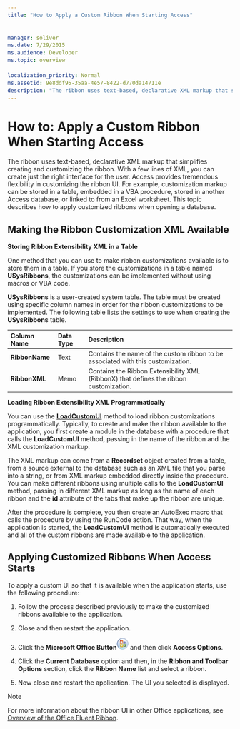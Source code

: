```yaml
---
title: "How to Apply a Custom Ribbon When Starting Access"
 
 
manager: soliver
ms.date: 7/29/2015
ms.audience: Developer
ms.topic: overview
  
localization_priority: Normal
ms.assetid: 9e8ddf95-35aa-4e57-8422-d770da14711e
description: "The ribbon uses text-based, declarative XML markup that simplifies creating and customizing the ribbon. With a few lines of XML, you can create just the right interface for the user. Access provides tremendous flexibility in customizing the ribbon UI. For example, customization markup can be stored in a table, embedded in a VBA procedure, stored in another Access database, or linked to from an Excel worksheet. This topic describes how to apply customized ribbons when opening a database."
---
```


# How to: Apply a Custom Ribbon When Starting Access

The ribbon uses text-based, declarative XML markup that simplifies creating and customizing the ribbon. With a few lines of XML, you can create just the right interface for the user. Access provides tremendous flexibility in customizing the ribbon UI. For example, customization markup can be stored in a table, embedded in a VBA procedure, stored in another Access database, or linked to from an Excel worksheet. This topic describes how to apply customized ribbons when opening a database.
  
## Making the Ribbon Customization XML Available

 **Storing Ribbon Extensibility XML in a Table**
  
One method that you can use to make ribbon customizations available is to store them in a table. If you store the customizations in a table named **USysRibbons**, the customizations can be implemented without using macros or VBA code. 
  
 **USysRibbons** is a user-created system table. The table must be created using specific column names in order for the ribbon customizations to be implemented. The following table lists the settings to use when creating the **USysRibbons** table. 
  
|**Column Name**|**Data Type**|**Description**|
|:-----|:-----|:-----|
|**RibbonName** <br/> |Text  <br/> |Contains the name of the custom ribbon to be associated with this customization.  <br/> |
|**RibbonXML** <br/> |Memo  <br/> |Contains the Ribbon Extensibility XML (RibbonX) that defines the ribbon customization.  <br/> |
   
 **Loading Ribbon Extensibility XML Programmatically**
  
You can use the **[LoadCustomUI](http://msdn.microsoft.com/library/59be6be9-d7a0-98f3-b9c0-57ecba5651f6%28Office.15%29.aspx)** method to load ribbon customizations programmatically. Typically, to create and make the ribbon available to the application, you first create a module in the database with a procedure that calls the **LoadCustomUI** method, passing in the name of the ribbon and the XML customization markup. 
  
The XML markup can come from a **Recordset** object created from a table, from a source external to the database such as an XML file that you parse into a string, or from XML markup embedded directly inside the procedure. You can make different ribbons using multiple calls to the **LoadCustomUI** method, passing in different XML markup as long as the name of each ribbon and the **id** attribute of the tabs that make up the ribbon are unique. 
  
After the procedure is complete, you then create an AutoExec macro that calls the procedure by using the RunCode action. That way, when the application is started, the **LoadCustomUI** method is automatically executed and all of the custom ribbons are made available to the application. 
  
## Applying Customized Ribbons When Access Starts

To apply a custom UI so that it is available when the application starts, use the following procedure:
  
1. Follow the process described previously to make the customized ribbons available to the application.
    
2. Close and then restart the application.
    
3. Click the **Microsoft Office Button**![](media/O12FileMenuButton_ZA10077102.gif) and then click **Access Options**.
    
4. Click the **Current Database** option and then, in the **Ribbon and Toolbar Options** section, click the **Ribbon Name** list and select a ribbon. 
    
5. Now close and restart the application. The UI you selected is displayed.
    
> [!NOTE]
> For more information about the ribbon UI in other Office applications, see [Overview of the Office Fluent Ribbon](http://msdn.microsoft.com/library/773c202c-f5f9-c4f6-f833-0dd56eb21a8f%28Office.15%29.aspx). 
  

